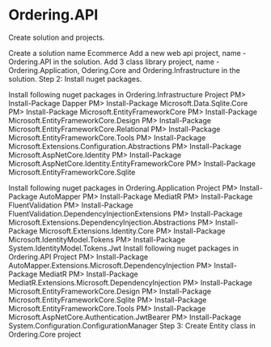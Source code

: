 # Ordering.API




Create solution and projects.

Create a solution name Ecommerce
Add a new web api project, name - Ordering.API in the solution.
Add 3 class library project, name - Ordering.Application, Odering.Core and Ordering.Infrastructure in the solution.
Step 2: Install nuget packages.

Install following nuget packages in Ordering.Infrastructure Project
PM> Install-Package Dapper
PM> Install-Package Microsoft.Data.Sqlite.Core
PM> Install-Package Microsoft.EntityFrameworkCore
PM> Install-Package Microsoft.EntityFrameworkCore.Design
PM> Install-Package Microsoft.EntityFrameworkCore.Relational
PM> Install-Package Microsoft.EntityFrameworkCore.Tools
PM> Install-Package Microsoft.Extensions.Configuration.Abstractions
PM> Install-Package Microsoft.AspNetCore.Identity
PM> Install-Package Microsoft.AspNetCore.Identity.EntityFrameworkCore
PM> Install-Package Microsoft.EntityFrameworkCore.Sqlite

Install following nuget packages in Ordering.Application Project
PM> Install-Package AutoMapper
PM> Install-Package MediatR
PM> Install-Package FluentValidation
PM> Install-Package FluentValidation.DependencyInjectionExtensions
PM> Install-Package Microsoft.Extensions.DependencyInjection.Abstractions
PM> Install-Package Microsoft.Extensions.Identity.Core
PM> Install-Package Microsoft.IdentityModel.Tokens
PM> Install-Package System.IdentityModel.Tokens.Jwt
Install following nuget packages in Ordering.API Project
PM> Install-Package AutoMapper.Extensions.Microsoft.DependencyInjection
PM> Install-Package MediatR
PM> Install-Package MediatR.Extensions.Microsoft.DependencyInjection
PM> Install-Package Microsoft.EntityFrameworkCore.Design
PM> Install-Package Microsoft.EntityFrameworkCore.Sqlite
PM> Install-Package Microsoft.EntityFrameworkCore.Tools
PM> Install-Package Microsoft.AspNetCore.Authentication.JwtBearer
PM> Install-Package System.Configuration.ConfigurationManager
Step 3: Create Entity class in Ordering.Core project
